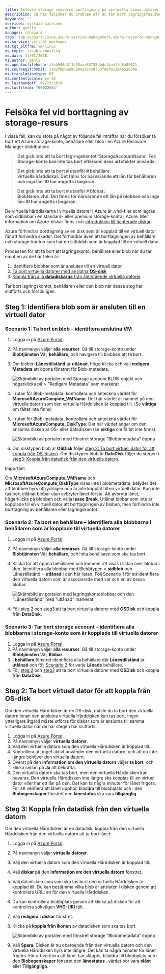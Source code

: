 ```yaml
---
title: Felsöka storage resource borttagning på virtuella Linux-datorer i Azure | Microsoft Docs
description: Så här felsöker du problem när du tar bort lagringsresurser som innehåller anslutna virtuella hårddiskar.
keywords: ''
services: virtual-machines
author: genlin
manager: cshepard
tags: top-support-issue,azure-service-management,azure-resource-manager
ms.service: virtual-machines
ms.tgt_pltfrm: vm-linux
ms.topic: troubleshooting
ms.date: 11/01/2018
ms.author: genli
ms.openlocfilehash: a1eb946d3f1b18aaa86735dedcfbaa1fd6a89621
ms.sourcegitcommit: 3102f886aa962842303c8753fe8fa5324a52834a
ms.translationtype: MT
ms.contentlocale: sv-SE
ms.lasthandoff: 04/23/2019
ms.locfileid: "60922684"
---
```

# <a name="troubleshoot-storage-resource-deletion-errors"></a>Felsöka fel vid borttagning av storage-resurs

I vissa fall, kan du stöta på något av följande fel inträffar när du försöker ta bort ett Azure storage-konto, behållare eller blob i en Azure Resource Manager-distribution:

> **Det gick inte att ta bort lagringskontot 'StorageAccountName'. Fel: Storage-konto kan inte tas bort eftersom dess artefakter används.**
> 
> **Det gick inte att ta bort # utanför # behållare:<br>virtuella hårddiskar: Det finns för närvarande ett lån för behållaren och inga lån-ID har angetts i begäran.**
> 
> **Det gick inte att ta bort # utanför # blobar:<br>BlobName.vhd: Det finns för närvarande ett lån på blobben och inga lån-ID har angetts i begäran.**

De virtuella hårddiskarna i virtuella datorer i Azure är .vhd-filer som lagras som sidblobar i en standard- eller premium storage-konto i Azure. Mer information om Azure-diskar finns i vår [introduktion till hanterade diskar](../linux/managed-disks-overview.md).

Azure förhindrar borttagning av en disk som är kopplad till en virtuell dator för att förhindra skador. Det förhindrar även att borttagningen av behållare och storage-konton som har en sidblobb som är kopplad till en virtuell dator. 

Processen för att ta bort ett lagringskonto, behållare eller blob när du tar emot en av de här felen är: 
1. Identifiera blobbar som är ansluten till en virtuell dator
2. [Ta bort virtuella datorer med anslutna **OS-disk**](#step-2-delete-vm-to-detach-os-disk)
3. [Koppla från alla **datadiskarna** från återstående virtuella datorer](#step-3-detach-data-disk-from-the-vm)

Tar bort lagringskontot, behållaren eller den blob när dessa steg har slutförts och försök igen.

## <a name="step-1-identify-blob-attached-to-a-vm"></a>Steg 1: Identifiera blob som är ansluten till en virtuell dator

### <a name="scenario-1-deleting-a-blob--identify-attached-vm"></a>Scenario 1: Ta bort en blob – identifiera anslutna VM
1. Logga in på [Azure Portal](https://portal.azure.com).
2. På navmenyn väljer **alla resurser**. Gå till storage-konto under **Blobtjänsten** Välj **behållare**, och navigera till blobben att ta bort.
3. Om bloben **Lånestillstånd** är **utlånad**, högerklicka och välj **redigera Metadata** att öppna fönstret för Blob-metadata. 

    ![Skärmbild av portalen med Storage account BLOB-objekt och högerklicka på > ”Redigera Metadata” som markerat](./media/troubleshoot-vhds/utd-edit-metadata-sm.png)

4. I rutan för Blob-metadata, kontrollera och anteckna värdet för **MicrosoftAzureCompute_VMName**. Det här värdet är namnet på den virtuella datorn som den virtuella Hårddisken är kopplad till. (Se **viktiga** om fältet inte finns)
5. I rutan för Blob-metadata, kontrollera och anteckna värdet för **MicrosoftAzureCompute_DiskType**. Det här värdet anger om den anslutna disken är OS- eller datadisken (se **viktiga** om fältet inte finns). 

     ![Skärmbild av portalen med fönstret storage ”Blobbmetadata” öppna](./media/troubleshoot-vhds/utd-blob-metadata-sm.png)

6. Om disktypen blob är **OSDisk** följer [steg 2: Ta bort virtuell dator för att koppla från OS-disken](#step-2-delete-vm-to-detach-os-disk). Om disktypen blob är **DataDisk** följer du stegen i [steg3: Koppla från datadisk från den virtuella datorn](#step-3-detach-data-disk-from-the-vm). 

> [!IMPORTANT]
> Om **MicrosoftAzureCompute_VMName** och **MicrosoftAzureCompute_DiskType** visas inte i blobmetadata, betyder det att blobben hyrs uttryckligen och är inte kopplat till en virtuell dator. Kan inte tas bort utlånat blobar utan avbryter lånet första. Att avbryta lånet, högerklicka på blobben och välja **lease Break**. Utlånat blobar som inte är kopplade till en virtuell dator att borttagningen av bloben, men förhindra inte borttagning av behållaren eller lagringskontot.

### <a name="scenario-2-deleting-a-container---identify-all-blobs-within-container-that-are-attached-to-vms"></a>Scenario 2: Ta bort en behållare – identifiera alla blobbarna i behållaren som är kopplade till virtuella datorer
1. Logga in på [Azure Portal](https://portal.azure.com).
2. På navmenyn väljer **alla resurser**. Gå till storage-konto under **Blobtjänsten** Välj **behållare**, och hitta behållaren som ska tas bort.
3. Klicka för att öppna behållaren och kommer att visas i listan över blobar i den. Identifiera alla blobbar med Blobbtypen = **sidblob** och Lånestillstånd = **utlånad** i den här listan. Följ Scenario 1 för att identifiera den virtuella datorn som är associerade med var och en av dessa blobar.

    ![Skärmbild av portalen med lagringskontoblobbar och den ”Lånestillstånd” med ”utlånad” markerat](./media/troubleshoot-vhds/utd-disks-sm.png)

4. Följ [steg 2](#step-2-delete-vm-to-detach-os-disk) och [steg3](#step-3-detach-data-disk-from-the-vm) att ta bort virtuella datorer med **OSDisk** och koppla från **DataDisk**. 

### <a name="scenario-3-deleting-storage-account---identify-all-blobs-within-storage-account-that-are-attached-to-vms"></a>Scenario 3: Tar bort storage account – identifiera alla blobbarna i storage-konto som är kopplade till virtuella datorer
1. Logga in på [Azure Portal](https://portal.azure.com).
2. På navmenyn väljer **alla resurser**. Gå till storage-konto under **Blobtjänsten** Välj **Blobar**.
3. I **behållare** fönstret identifiera alla behållare där **Lånestillstånd** är **utlånad** och följ [Scenario 2](#scenario-2-deleting-a-container---identify-all-blobs-within-container-that-are-attached-to-vms) för varje  **Lånade** behållare.
4. Följ [steg 2](#step-2-delete-vm-to-detach-os-disk) och [steg3](#step-3-detach-data-disk-from-the-vm) att ta bort virtuella datorer med **OSDisk** och koppla från **DataDisk**. 

## <a name="step-2-delete-vm-to-detach-os-disk"></a>Steg 2: Ta bort virtuell dator för att koppla från OS-disk
Om den virtuella Hårddisken är en OS-disk, måste du ta bort den virtuella datorn innan den anslutna virtuella Hårddisken kan tas bort. Ingen ytterligare åtgärd måste utföras för diskar som är anslutna till samma virtuella dator när de här stegen har slutförts:

1. Logga in på [Azure Portal](https://portal.azure.com).
2. På navmenyn väljer **virtuella datorer**.
3. Välj den virtuella datorn som den virtuella Hårddisken är kopplad till.
4. Kontrollera att inget aktivt använder den virtuella datorn, och att du inte längre behöver den virtuella datorn.
5. Överst på den **information om den virtuella datorn** väljer **ta bort**, och klicka sedan på **Ja** att bekräfta.
6. Den virtuella datorn ska tas bort, men den virtuella Hårddisken kan bevaras. Den virtuella Hårddisken inte längre ska kopplas till en virtuell dator eller har ett lån på den. Det kan ta några minuter för lånet frigörs. För att verifiera att lånet upphör, bläddra till blobbplats och i den **Blobegenskaper** fönstret den **lånestatus** ska vara **tillgänglig**.

## <a name="step-3-detach-data-disk-from-the-vm"></a>Steg 3: Koppla från datadisk från den virtuella datorn
Om den virtuella Hårddisken är en datadisk, koppla från den virtuella Hårddisken från den virtuella datorn att ta bort lånet:

1. Logga in på [Azure Portal](https://portal.azure.com).
2. På navmenyn väljer **virtuella datorer**.
3. Välj den virtuella datorn som den virtuella Hårddisken är kopplad till.
4. Välj **diskar** på den **information om den virtuella datorn** fönstret.
5. Välj datadisken som som ska tas bort den virtuella Hårddisken är kopplad till. Du kan bestämma vilka blob är ansluten i disken genom att kontrollera URL: en för den virtuella Hårddisken.
6. Du kan kontrollera blobbplats genom att klicka på disken för att kontrollera sökvägen **VHD-URI** fält.
7. Välj **redigera** i **diskar** fönstret.
8. Klicka på **koppla från ikonen** av datadisken som ska tas bort.

     ![Skärmbild av portalen med fönstret storage ”Blobbmetadata” öppna](./media/troubleshoot-vhds/utd-vm-disks-edit.png)

9. Välj **Spara**. Disken är nu oberoende från den virtuella datorn och den virtuella Hårddisken hyrs inte längre. Det kan ta några minuter för lånet frigörs. För att verifiera att lånet har släppts, bläddra till blobbplats och i den **Blobegenskaper** fönstret den **lånestatus** . värdet bör vara **olåst** eller **Tillgängliga**.

[Storage deletion errors in Resource Manager deployment]: #storage-delete-errors-in-rm

